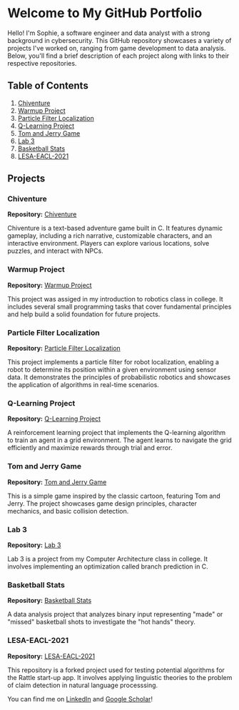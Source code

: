 # Welcome to My GitHub Portfolio

Hello! I'm Sophie, a software engineer and data analyst with a strong background in cybersecurity. This GitHub repository showcases a variety of projects I've worked on, ranging from game development to data analysis. Below, you'll find a brief description of each project along with links to their respective repositories.

## Table of Contents

1. [Chiventure](#chiventure)
2. [Warmup Project](#warmup-project)
3. [Particle Filter Localization](#particle-filter-localization)
4. [Q-Learning Project](#q-learning-project)
5. [Tom and Jerry Game](#tom-and-jerry-game)
6. [Lab 3](#lab-3)
7. [Basketball Stats](#basketball-stats)
8. [LESA-EACL-2021](#lesa-eacl-2021)

## Projects

### Chiventure
**Repository:** [Chiventure](https://github.com/Purrsephone/chiventure)

Chiventure is a text-based adventure game built in C. It features dynamic gameplay, including a rich narrative, customizable characters, and an interactive environment. Players can explore various locations, solve puzzles, and interact with NPCs.

### Warmup Project
**Repository:** [Warmup Project](https://github.com/Purrsephone/warmup_project)

This project was assiged in my introduction to robotics class in college. It includes several small programming tasks that cover fundamental principles and help build a solid foundation for future projects.

### Particle Filter Localization
**Repository:** [Particle Filter Localization](https://github.com/Purrsephone/particle_filter_localization_project)

This project implements a particle filter for robot localization, enabling a robot to determine its position within a given environment using sensor data. It demonstrates the principles of probabilistic robotics and showcases the application of algorithms in real-time scenarios.

### Q-Learning Project
**Repository:** [Q-Learning Project](https://github.com/Purrsephone/q_learning_project)

A reinforcement learning project that implements the Q-learning algorithm to train an agent in a grid environment. The agent learns to navigate the grid efficiently and maximize rewards through trial and error.

### Tom and Jerry Game
**Repository:** [Tom and Jerry Game](https://github.com/Purrsephone/tom-jerry)

This is a simple game inspired by the classic cartoon, featuring Tom and Jerry. The project showcases game design principles, character mechanics, and basic collision detection. 

### Lab 3
**Repository:** [Lab 3](https://github.com/Purrsephone/lab3)

Lab 3 is a project from my Computer Architecture class in college. It involves implementing an optimization called branch prediction in C.

### Basketball Stats
**Repository:** [Basketball Stats](https://github.com/Purrsephone/Basketball_Stats)

A data analysis project that analyzes binary input representing "made" or "missed" basketball shots to investigate the "hot hands" theory. 

### LESA-EACL-2021
**Repository:** [LESA-EACL-2021](https://github.com/Purrsephone/LESA-EACL-2021)

This repository is a forked project used for testing potential algorithms for the Rattle start-up app. It involves applying linguistic theories to the problem of claim detection in natural language processsing.  

You can find me on [LinkedIn](https://www.linkedin.com/in/sophie-veys-93ab34272/) and [Google Scholar](https://scholar.google.com/citations?user=Yagd3CIAAAAJ&hl=en)! 

